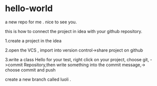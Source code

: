 # hello-world
a new repo for me . nice to see
 you.
 
 this is how to connect the project in 
 idea with your github repository.
 
 1.create a project in the idea
 
 2.open the VCS , import into
 version control->share project
 on github
 
 3.write a class Hello for your test,
 right click on your project,
 choose git, ->commit Repository,then
 write something into the commit message,->
 choose commit and push

create a new branch called luoli  .   